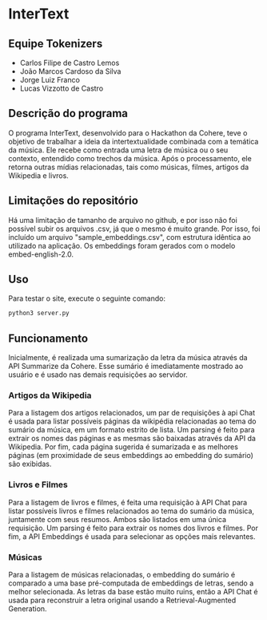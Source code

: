 # InterText

## Equipe Tokenizers

* Carlos Filipe de Castro Lemos
* João Marcos Cardoso da Silva
* Jorge Luiz Franco
* Lucas Vizzotto de Castro

## Descrição do programa

O programa InterText, desenvolvido para o Hackathon da Cohere, teve o objetivo de trabalhar a ideia da intertextualidade combinada com a temática da música. Ele recebe como entrada uma letra de música ou o seu contexto, entendido como trechos da música. Após o processamento, ele retorna outras mídias relacionadas, tais como músicas, filmes, artigos da Wikipedia e livros.

## Limitações do repositório

Há uma limitação de tamanho de arquivo no github, e por isso não foi possível subir os arquivos .csv, já que o mesmo é muito grande. Por isso, foi incluído um arquivo "sample_embeddings.csv", com estrutura idêntica ao utilizado na aplicação. Os embeddings foram gerados com o modelo embed-english-2.0.

## Uso

Para testar o site, execute o seguinte comando:

```bash
python3 server.py
```

## Funcionamento

Inicialmente, é realizada uma sumarização da letra da música através da API Summarize da Cohere. Esse sumário é imediatamente mostrado ao usuário e é usado nas demais requisições ao servidor.

### Artigos da Wikipedia

Para a listagem dos artigos relacionados, um par de requisições à api Chat é usada para listar possíveis páginas da wikipédia relacionadas ao tema do sumário da música, em um formato estrito de lista. Um parsing é feito para extrair os nomes das páginas e as mesmas são baixadas através da API da Wikipedia. Por fim, cada página sugerida é sumarizada e as melhores páginas (em proximidade de seus embeddings ao embedding do sumário) são exibidas.

### Livros e Filmes

Para a listagem de livros e filmes, é feita uma requisição à API Chat para listar possíveis livros e filmes relacionados ao tema do sumário da música, juntamente com seus resumos. Ambos são listados em uma única requisição. Um parsing é feito para extrair os nomes dos livros e filmes. Por fim, a API Embeddings é usada para selecionar as opções mais relevantes.

### Músicas

Para a listagem de músicas relacionadas, o embedding do sumário é comparado a uma base pré-computada de embeddings de letras, sendo a melhor selecionada. As letras da base estão muito ruins, então a API Chat é usada para reconstruir a letra original usando a Retrieval-Augmented Generation.